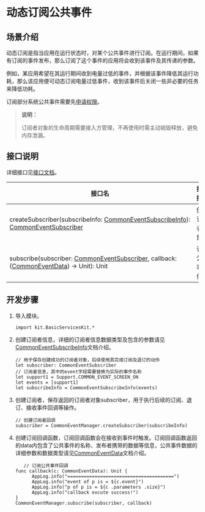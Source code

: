 # 动态订阅公共事件

## 场景介绍

动态订阅是指当应用在运行状态时，对某个公共事件进行订阅。在运行期间，如果有订阅的事件发布，那么订阅了这个事件的应用将会收到该事件及其传递的参数。

例如，某应用希望在其运行期间收到电量过低的事件，并根据该事件降低其运行功耗，那么该应用便可动态订阅电量过低事件，收到该事件后关闭一些非必要的任务来降低功耗。

订阅部分系统公共事件需要先[申请权限](../../security/AccessToken/cj-determine-application-mode.md)。

> **说明：**
>
> 订阅者对象的生命周期需要接入方管理，不再使用时需主动销毁释放，避免内存泄漏。

## 接口说明

详细接口见[接口文档](../../../../API_Reference/source_zh_cn/apis/BasicServicesKit/cj-apis-common_event_manager.md)。

| 接口名 | 接口描述 |
| -------- | -------- |
| createSubscriber(subscribeInfo:&nbsp;[CommonEventSubscribeInfo](../../../../API_Reference/source_zh_cn/apis/BasicServicesKit/cj-apis-common_event_manager.md#class-commoneventsubscribeinfo)): [CommonEventSubscriber](../../../../API_Reference/source_zh_cn/apis/BasicServicesKit/cj-apis-common_event_manager.md#class-commoneventsubscriber)| 创建订阅者对象。 |
| subscribe(subscriber:&nbsp;[CommonEventSubscriber](../../../../API_Reference/source_zh_cn/apis/BasicServicesKit/cj-apis-common_event_manager.md#class-commoneventsubscriber),&nbsp;callback: ([CommonEventData](../../../../API_Reference/source_zh_cn/apis/BasicServicesKit/cj-apis-common_event_manager.md#struct-commoneventdata)) -> Unit): Unit | 订阅公共事件。 |

## 开发步骤

1. 导入模块。

   <!-- compile -->

   ```cangjie
   import kit.BasicServicesKit.*
   ```

2. 创建订阅者信息，详细的订阅者信息数据类型及包含的参数请见[CommonEventSubscribeInfo](../../../../API_Reference/source_zh_cn/apis/BasicServicesKit/cj-apis-common_event_manager.md#class-commoneventsubscribeinfo)文档介绍。

   <!-- compile -->

   ```cangjie
   // 用于保存创建成功的订阅者对象，后续使用其完成订阅及退订的动作
   let subscriber: CommonEventSubscriber
   // 订阅者信息，其中的event字段需要替换为实际的事件名称
   let support1 = Support.COMMON_EVENT_SCREEN_ON
   let events = [support1]
   let subscribeInfo = CommonEventSubscribeInfo(events)
   ```

3. 创建订阅者，保存返回的订阅者对象subscriber，用于执行后续的订阅、退订、接收事件回调等操作。

   <!-- compile -->

   ```cangjie
   // 创建订阅者回调
   subscriber = CommonEventManager.createSubscriber(subscribeInfo)
   ```

4. 创建订阅回调函数，订阅回调函数会在接收到事件时触发。订阅回调函数返回的data内包含了公共事件的名称、发布者携带的数据等信息，公共事件数据的详细参数和数据类型请见[CommonEventData](../../../../API_Reference/source_zh_cn/apis/BasicServicesKit/cj-apis-common_event_manager.md#struct-commoneventdata)文档介绍。

   <!-- compile -->

   ```cangjie
      // 订阅公共事件回调
   func callback(c: CommonEventData): Unit {
         AppLog.info("=======================================")
         AppLog.info("event of p is = ${c.event}")
         AppLog.info("p of p is = ${c .parameters .size}")
         AppLog.info("callback excute success!")
   }
   CommonEventManager.subscribe(subscriber, callback)
   ```

